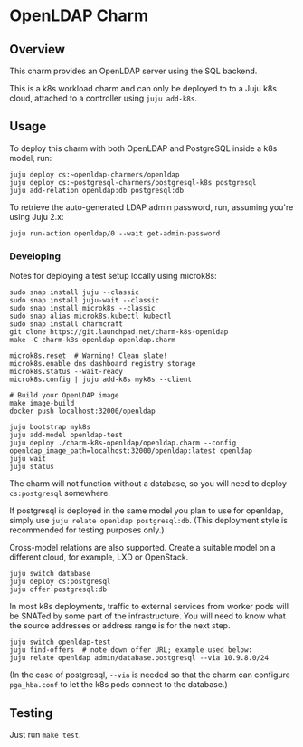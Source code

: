 # OpenLDAP Charm

## Overview

This charm provides an OpenLDAP server using the SQL backend.

This is a k8s workload charm and can only be deployed to to a Juju k8s
cloud, attached to a controller using `juju add-k8s`.

## Usage

To deploy this charm with both OpenLDAP and PostgreSQL inside a k8s model, run:

    juju deploy cs:~openldap-charmers/openldap
    juju deploy cs:~postgresql-charmers/postgresql-k8s postgresql
    juju add-relation openldap:db postgresql:db

To retrieve the auto-generated LDAP admin password, run, assuming you're using
Juju 2.x:

    juju run-action openldap/0 --wait get-admin-password

### Developing

Notes for deploying a test setup locally using microk8s:

    sudo snap install juju --classic
    sudo snap install juju-wait --classic
    sudo snap install microk8s --classic
    sudo snap alias microk8s.kubectl kubectl
    sudo snap install charmcraft
    git clone https://git.launchpad.net/charm-k8s-openldap
    make -C charm-k8s-openldap openldap.charm

    microk8s.reset  # Warning! Clean slate!
    microk8s.enable dns dashboard registry storage
    microk8s.status --wait-ready
    microk8s.config | juju add-k8s myk8s --client

    # Build your OpenLDAP image
    make image-build
    docker push localhost:32000/openldap

    juju bootstrap myk8s
    juju add-model openldap-test
    juju deploy ./charm-k8s-openldap/openldap.charm --config openldap_image_path=localhost:32000/openldap:latest openldap
    juju wait
    juju status

The charm will not function without a database, so you will need to
deploy `cs:postgresql` somewhere.

If postgresql is deployed in the same model you plan to use for
openldap, simply use `juju relate openldap postgresql:db`.  (This
deployment style is recommended for testing purposes only.)

Cross-model relations are also supported.  Create a suitable model on
a different cloud, for example, LXD or OpenStack.

    juju switch database
    juju deploy cs:postgresql
    juju offer postgresql:db

In most k8s deployments, traffic to external services from worker pods
will be SNATed by some part of the infrastructure.  You will need to
know what the source addresses or address range is for the next step.

    juju switch openldap-test
    juju find-offers  # note down offer URL; example used below:
    juju relate openldap admin/database.postgresql --via 10.9.8.0/24

(In the case of postgresql, `--via` is needed so that the charm can
configure `pga_hba.conf` to let the k8s pods connect to the database.)


## Testing

Just run `make test`.
